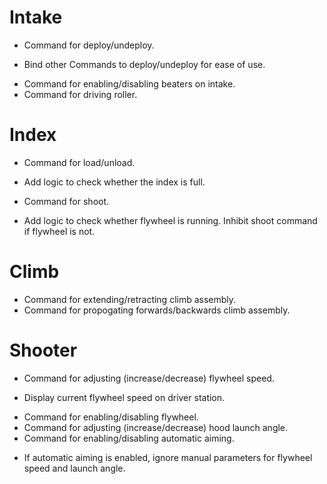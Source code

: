# Intake
* Command for deploy/undeploy.
 - Bind other Commands to deploy/undeploy for ease of use.
* Command for enabling/disabling beaters on intake.
* Command for driving roller.

# Index
* Command for load/unload.
 - Add logic to check whether the index is full.
* Command for shoot.
 - Add logic to check whether flywheel is running. Inhibit shoot command if flywheel is not.

# Climb
* Command for extending/retracting climb assembly.
* Command for propogating forwards/backwards climb assembly.

# Shooter
* Command for adjusting (increase/decrease) flywheel speed.
 - Display current flywheel speed on driver station.
* Command for enabling/disabling flywheel.
* Command for adjusting (increase/decrease) hood launch angle.
* Command for enabling/disabling automatic aiming.
 - If automatic aiming is enabled, ignore manual parameters for flywheel speed and launch angle.

